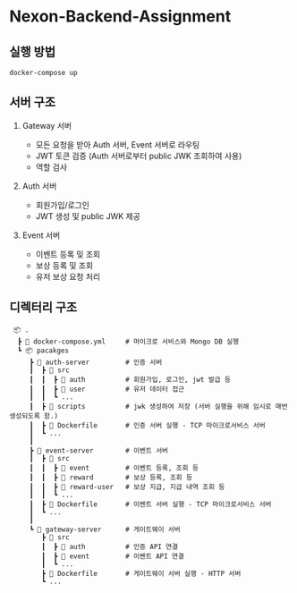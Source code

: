 # Nexon-Backend-Assignment

## 실행 방법
```
docker-compose up
```


## 서버 구조
1. Gateway 서버
   
   - 모든 요청을 받아 Auth 서버, Event 서버로 라우팅
   - JWT 토큰 검증 (Auth 서버로부터 public JWK 조회하여 사용)
   - 역할 검사

2. Auth 서버

   - 회원가입/로그인
   - JWT 생성 및 public JWK 제공

3. Event 서버

   - 이벤트 등록 및 조회
   - 보상 등록 및 조회
   - 유저 보상 요청 처리


## 디렉터리 구조
```
 📦 .
  ┣ 📄 docker-compose.yml     # 마이크로 서비스와 Mongo DB 실행
  ┗ 📦 pacakges
     ┣ 📂 auth-server         # 인증 서버
     ┃  ┣ 📂 src
     ┃  ┃  ┣ 📂 auth          # 회원가입, 로그인, jwt 발급 등
     ┃  ┃  ┣ 📂 user          # 유저 데이터 접근
     ┃  ┃  ┗ ...
     ┃  ┣ 📂 scripts          # jwk 생성하여 저장 (서버 실행을 위해 임시로 매번 생성되도록 함.)
     ┃  ┣ 📄 Dockerfile       # 인증 서버 실행 - TCP 마이크로서비스 서버 
     ┃  ┗ ...
     ┃
     ┣ 📂 event-server        # 이벤트 서버
     ┃  ┣ 📂 src
     ┃  ┃  ┣ 📂 event         # 이벤트 등록, 조회 등
     ┃  ┃  ┣ 📂 reward        # 보상 등록, 조회 등
     ┃  ┃  ┣ 📂 reward-user   # 보상 지급, 지급 내역 조회 등
     ┃  ┃  ┗ ...
     ┃  ┣ 📄 Dockerfile       # 이벤트 서버 실행 - TCP 마이크로서비스 서버
     ┃  ┗ ...
     ┃
     ┗ 📂 gateway-server      # 게이트웨이 서버
        ┣ 📂 src
        ┃  ┣ 📂 auth          # 인증 API 연결
        ┃  ┣ 📂 event         # 이벤트 API 연결
        ┃  ┗ ...
        ┣ 📄 Dockerfile       # 게이트웨이 서버 실행 - HTTP 서버
        ┗ ...
```